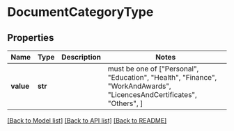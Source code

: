 # DocumentCategoryType


## Properties
Name | Type | Description | Notes
------------ | ------------- | ------------- | -------------
**value** | **str** |  |  must be one of ["Personal", "Education", "Health", "Finance", "WorkAndAwards", "LicencesAndCertificates", "Others", ]

[[Back to Model list]](../README.md#documentation-for-models) [[Back to API list]](../README.md#documentation-for-api-endpoints) [[Back to README]](../README.md)


